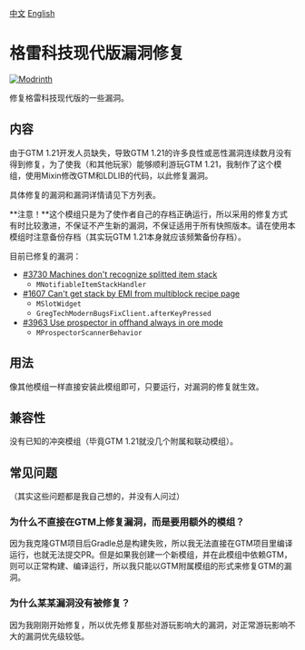 [中文](./README.md)
[English](./README-en.md)
# 格雷科技现代版漏洞修复
[![Modrinth](https://img.shields.io/modrinth/dt/gregtech-modern-bugs-fix?logo=modrinth&label=&suffix=%20&style=flat&color=242629&labelColor=5ca424&logoColor=1c1c1c)](https://modrinth.com/mod/infinite-fluid-bucket)

修复格雷科技现代版的一些漏洞。
## 内容
由于GTM 1.21开发人员缺失，导致GTM 1.21的许多良性或恶性漏洞连续数月没有得到修复，为了使我（和其他玩家）能够顺利游玩GTM 1.21，我制作了这个模组，使用Mixin修改GTM和LDLIB的代码，以此修复漏洞。

具体修复的漏洞和漏洞详情请见下方列表。

**注意！**这个模组只是为了使作者自己的存档正确运行，所以采用的修复方式有时比较激进，不保证不产生新的漏洞，不保证适用于所有快照版本。请在使用本模组时注意备份存档（其实玩GTM 1.21本身就应该频繁备份存档）。

目前已修复的漏洞：
- [#3730 Machines don't recognize splitted item stack](https://github.com/GregTechCEu/GregTech-Modern/issues/3730)
  - `MNotifiableItemStackHandler`
- [#1607 Can't get stack by EMI from multiblock recipe page](https://github.com/GregTechCEu/GregTech-Modern/issues/1607)
  - `MSlotWidget`
  - `GregTechModernBugsFixClient.afterKeyPressed`
- [#3963 Use prospector in offhand always in ore mode](https://github.com/GregTechCEu/GregTech-Modern/issues/3963)
  - `MProspectorScannerBehavior`
## 用法
像其他模组一样直接安装此模组即可，只要运行，对漏洞的修复就生效。
## 兼容性
没有已知的冲突模组（毕竟GTM 1.21就没几个附属和联动模组）。
## 常见问题
（其实这些问题都是我自己想的，并没有人问过）
### 为什么不直接在GTM上修复漏洞，而是要用额外的模组？
因为我克隆GTM项目后Gradle总是构建失败，所以我无法直接在GTM项目里编译运行，也就无法提交PR。但是如果我创建一个新模组，并在此模组中依赖GTM，则可以正常构建、编译运行，所以我只能以GTM附属模组的形式来修复GTM的漏洞。
### 为什么某某漏洞没有被修复？
因为我刚刚开始修复，所以优先修复那些对游玩影响大的漏洞，对正常游玩影响不大的漏洞优先级较低。